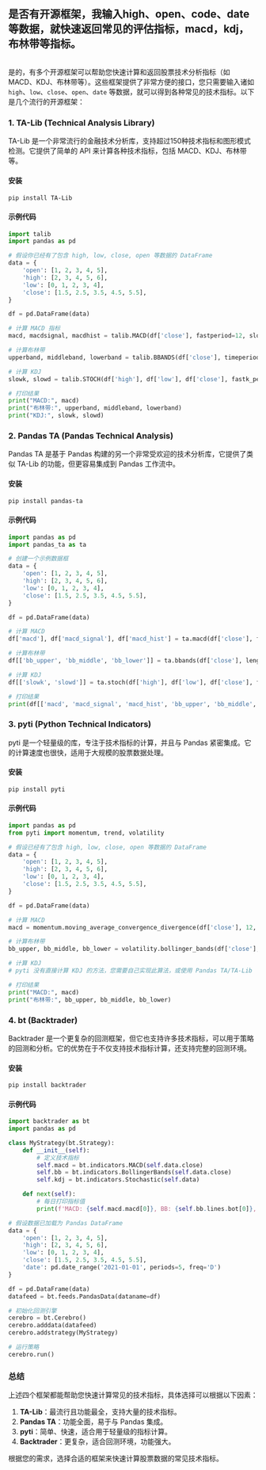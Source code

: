 ## 是否有开源框架，我输入high、open、code、date等数据，就快速返回常见的评估指标，macd，kdj，布林带等指标。



###### 

是的，有多个开源框架可以帮助您快速计算和返回股票技术分析指标（如MACD、KDJ、布林带等）。这些框架提供了非常方便的接口，您只需要输入诸如 `high`、`low`、`close`、`open`、`date` 等数据，就可以得到各种常见的技术指标。以下是几个流行的开源框架：

### 1. **TA-Lib (Technical Analysis Library)**

TA-Lib 是一个非常流行的金融技术分析库，支持超过150种技术指标和图形模式检测。它提供了简单的 API 来计算各种技术指标，包括 MACD、KDJ、布林带等。

#### 安装

```bash
pip install TA-Lib
```

#### 示例代码

```python
import talib
import pandas as pd

# 假设你已经有了包含 high, low, close, open 等数据的 DataFrame
data = {
    'open': [1, 2, 3, 4, 5],
    'high': [2, 3, 4, 5, 6],
    'low': [0, 1, 2, 3, 4],
    'close': [1.5, 2.5, 3.5, 4.5, 5.5],
}

df = pd.DataFrame(data)

# 计算 MACD 指标
macd, macdsignal, macdhist = talib.MACD(df['close'], fastperiod=12, slowperiod=26, signalperiod=9)

# 计算布林带
upperband, middleband, lowerband = talib.BBANDS(df['close'], timeperiod=5, nbdevup=2, nbdevdn=2, matype=0)

# 计算 KDJ
slowk, slowd = talib.STOCH(df['high'], df['low'], df['close'], fastk_period=14, slowk_period=3, slowd_period=3)

# 打印结果
print("MACD:", macd)
print("布林带:", upperband, middleband, lowerband)
print("KDJ:", slowk, slowd)
```

### 2. **Pandas TA (Pandas Technical Analysis)**

Pandas TA 是基于 Pandas 构建的另一个非常受欢迎的技术分析库，它提供了类似 TA-Lib 的功能，但更容易集成到 Pandas 工作流中。

#### 安装

```bash
pip install pandas-ta
```

#### 示例代码

```python
import pandas as pd
import pandas_ta as ta

# 创建一个示例数据框
data = {
    'open': [1, 2, 3, 4, 5],
    'high': [2, 3, 4, 5, 6],
    'low': [0, 1, 2, 3, 4],
    'close': [1.5, 2.5, 3.5, 4.5, 5.5],
}

df = pd.DataFrame(data)

# 计算 MACD
df['macd'], df['macd_signal'], df['macd_hist'] = ta.macd(df['close'], fast=12, slow=26, signal=9)

# 计算布林带
df[['bb_upper', 'bb_middle', 'bb_lower']] = ta.bbands(df['close'], length=5, std=2)

# 计算 KDJ
df[['slowk', 'slowd']] = ta.stoch(df['high'], df['low'], df['close'], fastk=14, slowk=3, slowd=3)

# 打印结果
print(df[['macd', 'macd_signal', 'macd_hist', 'bb_upper', 'bb_middle', 'bb_lower', 'slowk', 'slowd']])
```

### 3. **pyti (Python Technical Indicators)**

pyti 是一个轻量级的库，专注于技术指标的计算，并且与 Pandas 紧密集成。它的计算速度也很快，适用于大规模的股票数据处理。

#### 安装

```bash
pip install pyti
```

#### 示例代码

```python
import pandas as pd
from pyti import momentum, trend, volatility

# 假设已经有了包含 high, low, close, open 等数据的 DataFrame
data = {
    'open': [1, 2, 3, 4, 5],
    'high': [2, 3, 4, 5, 6],
    'low': [0, 1, 2, 3, 4],
    'close': [1.5, 2.5, 3.5, 4.5, 5.5],
}

df = pd.DataFrame(data)

# 计算 MACD
macd = momentum.moving_average_convergence_divergence(df['close'], 12, 26, 9)

# 计算布林带
bb_upper, bb_middle, bb_lower = volatility.bollinger_bands(df['close'], window_length=5, num_of_std=2)

# 计算 KDJ
# pyti 没有直接计算 KDJ 的方法，您需要自己实现此算法，或使用 Pandas TA/TA-Lib

# 打印结果
print("MACD:", macd)
print("布林带:", bb_upper, bb_middle, bb_lower)
```

### 4. **bt (Backtrader)**

Backtrader 是一个更复杂的回测框架，但它也支持许多技术指标，可以用于策略的回测和分析。它的优势在于不仅支持技术指标计算，还支持完整的回测环境。

#### 安装

```bash
pip install backtrader
```

#### 示例代码

```python
import backtrader as bt
import pandas as pd

class MyStrategy(bt.Strategy):
    def __init__(self):
        # 定义技术指标
        self.macd = bt.indicators.MACD(self.data.close)
        self.bb = bt.indicators.BollingerBands(self.data.close)
        self.kdj = bt.indicators.Stochastic(self.data)

    def next(self):
        # 每日打印指标值
        print(f'MACD: {self.macd.macd[0]}, BB: {self.bb.lines.bot[0]}, KDJ: {self.kdj.percK[0]}')

# 假设数据已加载为 Pandas DataFrame
data = {
    'open': [1, 2, 3, 4, 5],
    'high': [2, 3, 4, 5, 6],
    'low': [0, 1, 2, 3, 4],
    'close': [1.5, 2.5, 3.5, 4.5, 5.5],
    'date': pd.date_range('2021-01-01', periods=5, freq='D')
}

df = pd.DataFrame(data)
datafeed = bt.feeds.PandasData(dataname=df)

# 初始化回测引擎
cerebro = bt.Cerebro()
cerebro.adddata(datafeed)
cerebro.addstrategy(MyStrategy)

# 运行策略
cerebro.run()
```

### 总结

上述四个框架都能帮助您快速计算常见的技术指标，具体选择可以根据以下因素：

1.  **TA-Lib**：最流行且功能最全，支持大量的技术指标。
2.  **Pandas TA**：功能全面，易于与 Pandas 集成。
3.  **pyti**：简单、快速，适合用于轻量级的指标计算。
4.  **Backtrader**：更复杂，适合回测环境，功能强大。

根据您的需求，选择合适的框架来快速计算股票数据的常见技术指标。